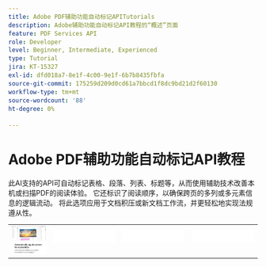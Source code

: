 ```yaml
---
title: Adobe PDF辅助功能自动标记APITutorials
description: Adobe辅助功能自动标记API教程的“概述”页面
feature: PDF Services API
role: Developer
level: Beginner, Intermediate, Experienced
type: Tutorial
jira: KT-15327
exl-id: dfd018a7-8e1f-4c00-9e1f-6b7b8435fbfa
source-git-commit: 175259d209d0cd61a7bbcd1f8dc9bd21d2f60130
workflow-type: tm+mt
source-wordcount: '88'
ht-degree: 0%

---
```


# Adobe PDF辅助功能自动标记API教程

此AI支持的API可自动标记表格、段落、列表、标题等，从而使用辅助技术改善本机或扫描PDF的阅读体验。 它还标识了阅读顺序，以确保跨页的多列或多元素信息的逻辑流动。 将此选项应用于文档积压或新文档工作流，并更轻松地实现法规遵从性。

<table style="table-layout:fixed">
<tr>
 <td>
   <a href="automatically-add-tags.md">
      <img alt="自动为文档添加辅助功能标签" src="assets/auto-tag-accessibility.png" />
  </td>
  <td>
    <img alt="间隔物" src="../assets/WhiteBanner_Placeholder.png" />
    <div>
    <br>
  </td>
  <td>
    <img alt="间隔物" src="../assets/WhiteBanner_Placeholder.png" />
    <div>
    <br>
  </td>
  <td>
    <img alt="间隔物" src="../assets/WhiteBanner_Placeholder.png" />
    <div>
    <br>
  </td>
</tr>
</table>
